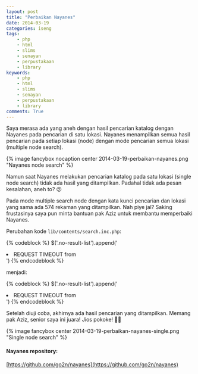 ```yaml
---
layout: post
title: "Perbaikan Nayanes"
date: 2014-03-19
categories: iseng
tags:
    - php
    - html
    - slims
    - senayan
    - perpustakaan
    - library
keywords:
    - php
    - html
    - slims
    - senayan
    - perpustakaan
    - library
comments: True
---
```


Saya merasa ada yang aneh dengan hasil pencarian katalog dengan Nayanes pada pencarian di satu lokasi. Nayanes menampilkan semua hasil pencarian pada setiap lokasi (node) dengan mode pencarian semua lokasi (multiple node search).
<!-- more -->

{% image fancybox nocaption center 2014-03-19-perbaikan-nayanes.png "Nayanes node search" %}

Namun saat Nayanes melakukan pencarian katalog pada satu lokasi (single node search) tidak ada hasil yang ditampilkan. Padahal tidak ada pesan kesalahan, aneh to? 😕

Pada mode multiple search node dengan kata kunci pencarian dan lokasi yang sama ada 574 rekaman yang ditampilkan. Nah piye jal? Saking frustasinya saya pun minta bantuan pak Aziz untuk membantu memperbaiki Nayanes.

Perubahan kode `lib/contents/search.inc.php`:

{% codeblock  %}
$('.no-result-list').append('<li>REQUEST TIMEOUT from <strong><?php echo $node_data['desc']; ?></strong></li>')
{% endcodeblock %}

menjadi:

{% codeblock  %}
$('.no-result-list').append('<li>REQUEST TIMEOUT from <strong><?php echo $sysconf['node'][$nodeid]['desc']; ?></strong></li>')
{% endcodeblock %}

Setelah diuji coba, akhirnya ada hasil pencarian yang ditampilkan. Memang pak Aziz, senior saya ini juara! Jios pokoke! 👍🏼

{% image fancybox center 2014-03-19-perbaikan-nayanes-single.png "Single node search" %}

#### Nayanes repository:
[https://github.com/go2n/nayanes](https://github.com/go2n/nayanes)
